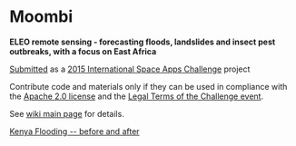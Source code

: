 # Moombi
**ELEO remote sensing - forecasting floods, landslides and insect pest outbreaks, with a focus on East Africa**

[Submitted](https://2015.spaceappschallenge.org/project/eleo-remote-sensing---forecasting-floods-landslides-and-insect-pest-outbreaks/) as a [2015 International Space Apps Challenge](https://2015.spaceappschallenge.org/) project

Contribute code and materials only if they can be used in compliance with the [Apache 2.0 license](https://www.apache.org/licenses/LICENSE-2.0) and the [Legal Terms of the Challenge event](https://2015.spaceappschallenge.org/about/legal/).

See [wiki main page](https://github.com/ProjectPersephone/Moombi/wiki) for details.

[Kenya Flooding -- before and after](http://eoimages.gsfc.nasa.gov/images/imagerecords/17000/17568/tana_amo_2006340.jpg)
